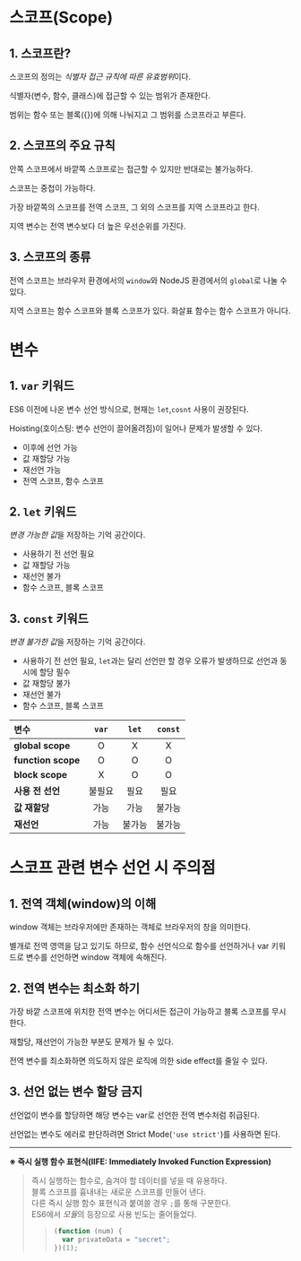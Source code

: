 # 스코프(Scope)

## 1. 스코프란?

스코프의 정의는 *식별자 접근 규칙에 따른 유효범위*이다.

식별자(변수, 함수, 클래스)에 접근할 수 있는 범위가 존재한다.

범위는 함수 또는 블록({})에 의해 나눠지고 그 범위를 스코프라고 부른다.

## 2. 스코프의 주요 규칙

안쪽 스코프에서 바깥쪽 스코프로는 접근할 수 있지만 반대로는 불가능하다.

스코프는 중첩이 가능하다.

가장 바깥쪽의 스코프를 전역 스코프, 그 외의 스코프를 지역 스코프라고 한다.

지역 변수는 전역 변수보다 더 높은 우선순위를 가진다.

## 3. 스코프의 종류

전역 스코프는 브라우저 환경에서의 `window`와 NodeJS 환경에서의 `global`로 나눌 수 있다.

지역 스코프는 함수 스코프와 블록 스코프가 있다. 화살표 함수는 함수 스코프가 아니다.

# 변수

## 1. `var` 키워드

ES6 이전에 나온 변수 선언 방식으로, 현재는 `let`,`cosnt` 사용이 권장된다.

Hoisting(호이스팅: 변수 선언이 끌어올려짐)이 일어나 문제가 발생할 수 있다.

- 이후에 선언 가능
- 값 재할당 가능
- 재선언 가능
- 전역 스코프, 함수 스코프

## 2. `let` 키워드

*변경 가능한 값*을 저장하는 기억 공간이다.

- 사용하기 전 선언 필요
- 값 재할당 가능
- 재선언 불가
- 함수 스코프, 블록 스코프

## 3. `const` 키워드

*변경 불가한 값*을 저장하는 기억 공간이다.

- 사용하기 전 선언 필요, `let`과는 달리 선언만 할 경우 오류가 발생하므로 선언과 동시에 할당 필수
- 값 재할당 불가
- 재선언 불가
- 함수 스코프, 블록 스코프

| **변수**           | **`var`** | **`let`** | **`const`** |
| :----------------- | :-------: | :-------: | :---------: |
| **global scope**   |     O     |     X     |      X      |
| **function scope** |     O     |     O     |      O      |
| **block scope**    |     X     |     O     |      O      |
| **사용 전 선언**   |  불필요   |   필요    |    필요     |
| **값 재할당**      |   가능    |   가능    |   불가능    |
| **재선언**         |   가능    |  불가능   |   불가능    |

# 스코프 관련 변수 선언 시 주의점

## 1. 전역 객체(window)의 이해

window 객체는 브라우저에만 존재하는 객체로 브라우저의 창을 의미한다.

별개로 전역 영역을 담고 있기도 하므로, 함수 선언식으로 함수를 선언하거나 var 키워드로 변수를 선언하면 window 객체에 속해진다.

## 2. 전역 변수는 최소화 하기

가장 바깥 스코프에 위치한 전역 변수는 어디서든 접근이 가능하고 블록 스코프를 무시한다.

재할당, 재선언이 가능한 부분도 문제가 될 수 있다.

전역 변수를 최소화하면 의도하지 않은 로직에 의한 side effect를 줄일 수 있다.

## 3. 선언 없는 변수 할당 금지

선언없이 변수를 할당하면 해당 변수는 var로 선언한 전역 변수처럼 취급된다.

선언없는 변수도 에러로 판단하려면 Strict Mode(`'use strict'`)를 사용하면 된다.

---

**※ 즉시 실행 함수 표현식(IIFE: Immediately Invoked Function Expression)**

> 즉시 실행하는 함수로, 숨겨야 할 데이터를 넣을 때 유용하다.  
> 블록 스코프를 흉내내는 새로운 스코프를 만들어 낸다.  
> 다른 즉시 실행 함수 표현식과 붙여쓸 경우 `;`를 통해 구분한다.  
> ES6에서 *모듈*의 등장으로 사용 빈도는 줄어들었다.
>
> > ```javascript
> > (function (num) {
> >   var privateData = "secret";
> > })(1);
> > ```
